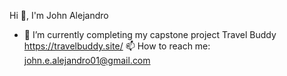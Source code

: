 Hi 👋, I'm John Alejandro


- 🌱 I’m currently completing my capstone project Travel Buddy 
https://travelbuddy.site/
📫 How to reach me: john.e.alejandro01@gmail.com

